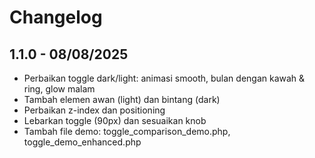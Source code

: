 # Changelog 
 
## 1.1.0 - 08/08/2025 
- Perbaikan toggle dark/light: animasi smooth, bulan dengan kawah & ring, glow malam 
- Tambah elemen awan (light) dan bintang (dark) 
- Perbaikan z-index dan positioning 
- Lebarkan toggle (90px) dan sesuaikan knob 
- Tambah file demo: toggle_comparison_demo.php, toggle_demo_enhanced.php
